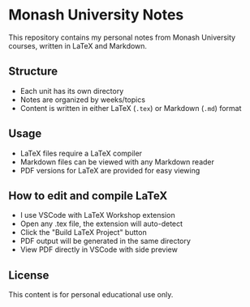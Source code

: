 # Monash University Notes

This repository contains my personal notes from Monash University courses, written in LaTeX and Markdown.

## Structure

- Each unit has its own directory
- Notes are organized by weeks/topics
- Content is written in either LaTeX (`.tex`) or Markdown (`.md`) format

## Usage

- LaTeX files require a LaTeX compiler
- Markdown files can be viewed with any Markdown reader
- PDF versions for LaTeX are provided for easy viewing

## How to edit and compile LaTeX
- I use VSCode with LaTeX Workshop extension
- Open any .tex file, the extension will auto-detect
- Click the "Build LaTeX Project" button
- PDF output will be generated in the same directory
- View PDF directly in VSCode with side preview

## License

This content is for personal educational use only.